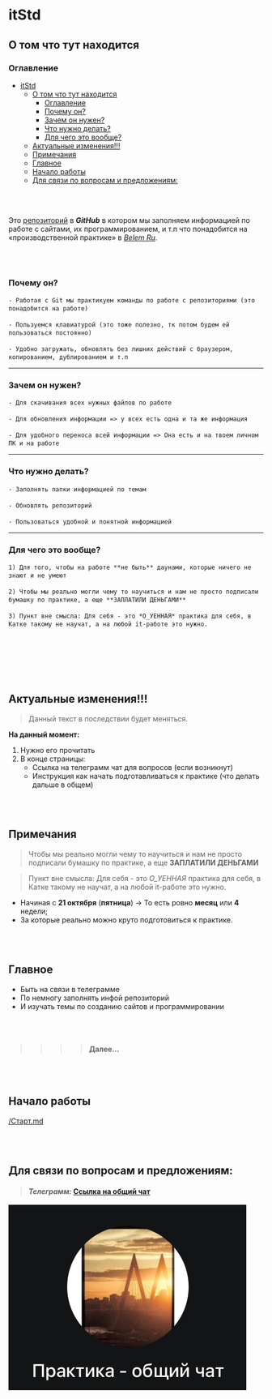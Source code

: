 # itStd
## О том что тут находится

### Оглавление 
- [itStd](#itstd)
	- [О том что тут находится](#о-том-что-тут-находится)
		- [Оглавление](#оглавление)
		- [Почему он?](#почему-он)
		- [Зачем он нужен?](#зачем-он-нужен)
		- [Что нужно делать?](#что-нужно-делать)
		- [Для чего это вообще?](#для-чего-это-вообще)
	- [Актуальные изменения!!!](#актуальные-изменения)
	- [Примечания](#примечания)
	- [Главное](#главное)
	- [Начало работы](#начало-работы)
	- [Для связи по вопросам и предложениям:](#для-связи-по-вопросам-и-предложениям)

<br> </br>



Это [репозиторий](https://ru.wikipedia.org/wiki/Репозиторий) в ***GitHub*** в котором мы заполняем информацией по работе с сайтами, их программированием, и т.п что понадобится на «производственной практике» в *[Belem Ru](http://ooo.belem.ru)*.

<br></br>  

### Почему он?

```
- Работая с Git мы практикуем команды по работе с репозиториями (это понадобится на работе)

- Пользуемся клавиатурой (это тоже полезно, тк потом будем ей пользоваться постоянно)

- Удобно загружать, обновлять без лишних действий с браузером, копированием, дублированием и т.п
```
---

### Зачем он нужен?

	- Для скачивания всех нужных файлов по работе
	
	- Для обновления информации => у всех есть одна и та же информация
	
	- Для удобного переноса всей информации => Она есть и на твоем личном ПК и на работе
---
### Что нужно делать?

	- Заполнять папки информацией по темам 
	
	- Обновлять репозиторий 
	
	- Пользоваться удобной и понятной информацией 
---
### Для чего это вообще?
	
	1) Для того, чтобы на работе **не быть** даунами, которые ничего не знают и не умеют 

	2) Чтобы мы реально могли чему то научиться и нам не просто подписали бумашку по практике, а еще **ЗАПЛАТИЛИ ДЕНЬГАМИ**    

	3) Пункт вне смысла: Для себя - это *O_УЕННАЯ* практика для себя, в Катке такому не научат, а на любой it-работе это нужно.

<br></br>  
<br></br>  

## Актуальные изменения!!!

> Данный текст в последствии будет меняться.  

**На данный момент:** 

1. Нужно его прочитать
2. В конце страницы: 
   - Ссылка на телеграмм чат для вопросов (если возникнут)
   - Инструкция как начать подготавливаться к практике (что делать дальше в общем)

<br></br> 

## Примечания
> Чтобы мы реально могли чему то научиться и нам не просто подписали бумашку по практике, а еще **ЗАПЛАТИЛИ ДЕНЬГАМИ**  

> Пункт вне смысла: Для себя - это *O_УЕННАЯ* практика для себя, в Катке такому не научат, а на любой it-работе это нужно.

+ Начиная с **21 октября** (**пятница**) -> То есть ровно **месяц** или **4** недели;  
+ За которые реально можно круто подготовиться к практике.  

<br></br> 

 ## Главное

+ Быть на связи в телеграмме  
+ По немногу заполнять инфой репозиторий   
+ И изучать темы по созданию сайтов и программировании  

<br></br>


>>>> #### Далее...

<br></br>  


## Начало работы
[/Старт.md](/zero/info/Репозиторий/Первый_шаг/Старт.md)

<br></br>	

## Для связи по вопросам и предложениям: 
> #### *Телеграмм:* [Ссылка на общий чат](https://t.me/+K7H2ORWaPH40YTFi)

![image info](/info/img/Чат_вид.png)

<br></br>
<br></br>